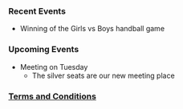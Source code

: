 ### Recent Events
- Winning of the Girls vs Boys handball game

### Upcoming Events
- Meeting on Tuesday
    - The silver seats are our new meeting place
    
### [Terms and Conditions](/TsAndCs)
